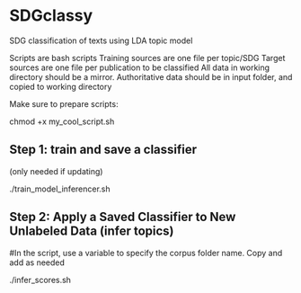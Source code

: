 # SDGclassy
SDG classification of texts using LDA topic model


Scripts are bash scripts
Training sources are one file per topic/SDG
Target sources are one file per publication to be classified
All data in working directory should be a mirror. Authoritative data should be in input folder, and copied to working directory

Make sure to prepare scripts:

chmod +x my_cool_script.sh

## Step 1: train and save a classifier
(only needed if updating)

./train_model_inferencer.sh


## Step 2: Apply a Saved Classifier to New Unlabeled Data (infer topics)
#In the script, use a variable to specify the corpus folder name. Copy and add as needed

./infer_scores.sh




